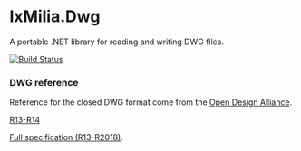 ﻿IxMilia.Dwg
===========

A portable .NET library for reading and writing DWG files.

[![Build Status](https://dev.azure.com/ixmilia/public/_apis/build/status/Dwg?branchName=master)](https://dev.azure.com/ixmilia/public/_build/latest?definitionId=29)

### DWG reference

Reference for the closed DWG format come from the [Open Design Alliance](https://www.opendesign.com/).

[R13-R14](http://www.idea2ic.com/File_Formats/AutoCAD%20R13:R14%20DWG%20File%20Specification.pdf)

[Full specification (R13-R2018)](http://www.opendesign.com/files/guestdownloads/OpenDesign_Specification_for_.dwg_files.pdf).
